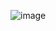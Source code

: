
![image](https://user-images.githubusercontent.com/90038631/140708854-357c7e61-1a8b-4221-b932-a080be49a706.png)
